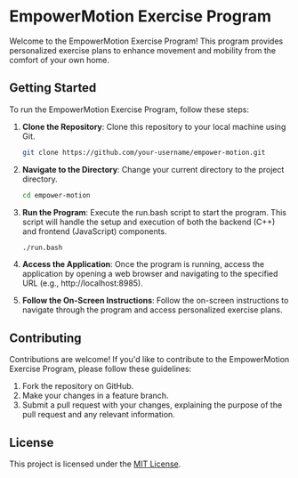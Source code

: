 # EmpowerMotion Exercise Program

Welcome to the EmpowerMotion Exercise Program! This program provides personalized exercise plans to enhance movement and mobility from the comfort of your own home.

## Getting Started

To run the EmpowerMotion Exercise Program, follow these steps:

1. **Clone the Repository**: Clone this repository to your local machine using Git.

    ```bash
    git clone https://github.com/your-username/empower-motion.git
    ```

2. **Navigate to the Directory**: Change your current directory to the project directory.

    ```bash
    cd empower-motion
    ```

3. **Run the Program**: Execute the run.bash script to start the program. This script will handle the setup and execution of both the backend (C++) and frontend (JavaScript) components.

    ```bash
    ./run.bash
    ```

4. **Access the Application**: Once the program is running, access the application by opening a web browser and navigating to the specified URL (e.g., http://localhost:8985).

5. **Follow the On-Screen Instructions**: Follow the on-screen instructions to navigate through the program and access personalized exercise plans.

## Contributing

Contributions are welcome! If you'd like to contribute to the EmpowerMotion Exercise Program, please follow these guidelines:

1. Fork the repository on GitHub.
2. Make your changes in a feature branch.
3. Submit a pull request with your changes, explaining the purpose of the pull request and any relevant information.

## License

This project is licensed under the [MIT License](LICENSE).

